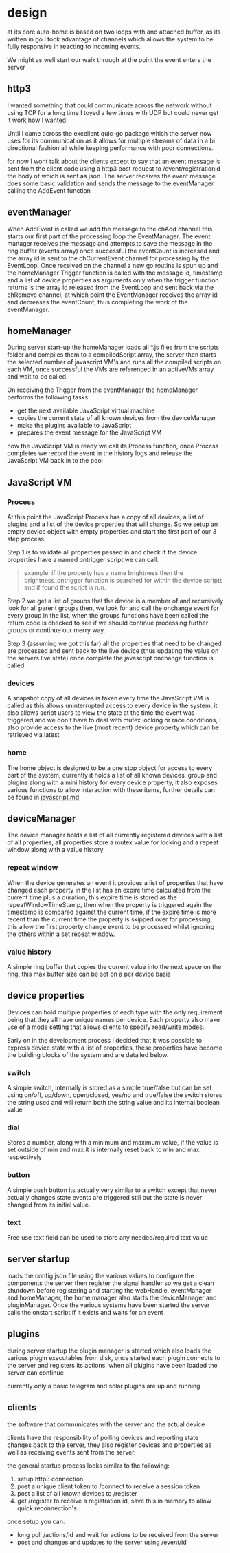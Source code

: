 # design

at its core auto-home is based on two loops with and attached buffer, as its written in go I took advantage of channels which allows the system to be fully responsive in reacting to incoming events.

We might as well start our walk through at the point the event enters the server

## http3
I wanted something that could communicate across the network without using TCP for a long time I toyed a few times with UDP but could never get it work how I wanted.

Until I came across the excellent quic-go package which the server now uses for its communication as it allows for multiple streams of data in a bi directional fashion all while keeping performance with poor connections.

for now I wont talk about the clients except to say that an event message is sent from the client code using a http3 post request to /event/registrationid the body of which is sent as json. The server receives the event message does some basic validation and sends the message to the eventManager calling the AddEvent function

## eventManager
When AddEvent is called we add the message to the chAdd channel this starts our first part of the processing loop the EventManager. The event manager receives the message and attempts to save the message in the ring buffer (events array) once successful the eventCount is increased and the array id is sent to the chCurrentEvent channel for processing by the EventLoop. Once received on the channel a new go routine is spun up and the homeManager Trigger function is called with the message id, timestamp and a list of device properties as arguments only when the trigger function returns is the array id released from the EventLoop and sent back via the chRemove channel, at which point the EventManager receives the array id and decreases the eventCount, thus completing the work of the eventManager.

## homeManager
During server start-up the homeManager loads all *.js files from the scripts folder and compiles them to a compiledScript array, the server then starts the selected number of javascript VM's and runs all the compiled scripts on each VM, once successful the VMs are referenced in an activeVMs array and wait to be called.

On receiving the Trigger from the eventManager the homeManager performs the following tasks:

* get the next available JavaScript virtual machine
* copies the current state of all known devices from the deviceManager
* make the plugins available to JavaScript
* prepares the event message for the JavaScript VM

now the JavaScript VM is ready we call its Process function, once Process completes we record the event in the history logs and release the JavaScript VM back in to the pool

## JavaScript VM
### Process
At this point the JavaScript Process has a copy of all devices, a list of plugins and a list of the device properties that will change. So we setup an empty device object with empty properties and start the first part of our 3 step process.

Step 1 is to validate all properties passed in and check if the device properties have a named ontrigger script we can call.

> example: if the property has a name brightness then the brightness_ontrigger function is searched for within the device scripts and if found the script is run.

Step 2 we get a list of groups that the device is a member of and recursively look for all parent groups then, we look for and call the onchange event for every group in the list, when the groups functions have been called the return code is checked to see if we should continue processing further groups or continue our merry way.

Step 3 (assuming we got this far) all the properties that need to be changed are processed and sent back to the live device (thus updating the value on the servers live state) once complete the javascript onchange function is called

### devices
A snapshot copy of all devices is taken every time the JavaScript VM is called as this allows uninterrupted access to every device in the system, it also allows script users to view the state at the time the event was triggered,and we don't have to deal with mutex locking or race conditions, I also provide access to the live (most recent) device property which can be retrieved via latest

### home
The home object is designed to be a one stop object for access to every part of the system, currently it holds a list of all known devices, group and plugins along with a mini history for every device property, it also exposes various functions to allow interaction with these items, further details can be found in [javascript.md](./javascript.md)

## deviceManager
The device manager holds a list of all currently registered devices with a list of all properties, all properties store a mutex value for locking and a repeat window along with a value history

### repeat window
When the device generates an event it provides a list of properties that have changed each property in the list has an expire time calculated from the current time plus a duration, this expire time is stored as the repeatWindowTimeStamp, then when the property is triggered again the timestamp is compared against the current time, if the expire time is more recent than the current time the property is skipped over for processing, this allow the first property change event to be processed whilst ignoring the others within a set repeat window. 

### value history
A simple ring buffer that copies the current value into the next space on the ring, this max buffer size can be set on a per device basis

## device properties
Devices can hold multiple properties of each type with the only requirement being that they all have unique names per device. Each property also make use of a mode setting that allows clients to specify read/write modes.

Early on in the development process I decided that it was possible to express device state with a list of properties, these properties have become the building blocks of the system and are detailed below.

### switch
A simple switch, internally is stored as a simple true/false but can be set using on/off, up/down, open/closed, yes/no and true/false
the switch stores the string used and will return both the string value and its internal boolean value

### dial
Stores a number, along with a minimum and maximum value, if the value is set outside of min and max it is internally reset back to min and max respectively 

### button
A simple push button its actually very similar to a switch except that never actually changes state events are triggered still but the state is never changed from its initial value.

### text
Free use text field can be used to store any needed/required text value

## server startup
loads the config.json file using the various values to configure the components
the server then register the signal handler so we get a clean shutdown before registering and starting the webHandle, eventManager and homeManager, the home manager also starts the deviceManager and pluginManager. Once the various systems have been started the server calls the onstart script if it exists and waits for an event

## plugins
during server startup the plugin manager is started which also loads the various plugin executables from disk, once started each plugin connects to the server and registers its actions, when all plugins have been loaded the server can continue

currently only a basic telegram and solar plugins are up and running

## clients
the software that communicates with the server and the actual device

clients have the responsibility of polling devices and reporting state changes back to the server, they also register devices and properties as well as receiving events sent from the server.

the general startup process looks similar to the following:

1. setup http3 connection
1. post a unique client token to /connect to receive a session token
1. post a list of all known devices to /register
1. get /register to receive a registration id, save this in memory to allow quick reconnection's

once setup you can:
* long poll /actions/id and wait for actions to be received from the server
* post and changes and updates to the server using /event/id
